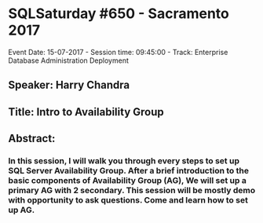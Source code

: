 # SQLSaturday #650 - Sacramento 2017
Event Date: 15-07-2017 - Session time: 09:45:00 - Track: Enterprise Database Administration  Deployment
## Speaker: Harry Chandra
## Title: Intro to Availability Group
## Abstract:
### In this session, I will walk you through every steps to set up SQL Server Availability Group. After a brief introduction to the basic components of Availability Group (AG), We will set up a primary AG with 2 secondary. This session will be mostly demo with opportunity to ask questions. Come and learn how to set up AG.
